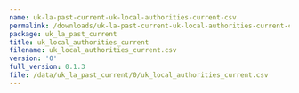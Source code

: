 ```yaml
---
name: uk-la-past-current-uk-local-authorities-current-csv
permalink: /downloads/uk-la-past-current-uk-local-authorities-current-csv/0
package: uk_la_past_current
title: uk_local_authorities_current
filename: uk_local_authorities_current.csv
version: '0'
full_version: 0.1.3
file: /data/uk_la_past_current/0/uk_local_authorities_current.csv
---
```

